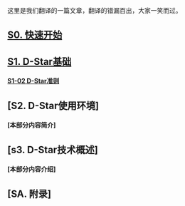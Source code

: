 这里是我们翻译的一篇文章，翻译的错漏百出，大家一笑而过。
  
## [S0. 快速开始](./S0_Quick_Start_Guide.md)  
  
## [S1. D-Star基础](./S01_D-Star_Basic/)  
  #### [S1-02 D-Star准则](./S01_D-Star_Basic/S1-02.Gideline_for_Using_D-Star.md)  
    
## [S2. D-Star使用环境]
  #### [本部分内容简介]  
  
## [s3. D-Star技术概述]
  #### [本部分内容介绍]
  
## [SA. 附录]
